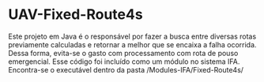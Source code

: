# UAV-Fixed-Route4s

Este projeto em Java é o responsável por fazer a busca entre diversas rotas previamente calculadas e retornar a melhor que se encaixa a falha ocorrida.
Dessa forma, evita-se o gasto com processamento com rota de pouso emergencial. 
Esse código foi incluído como um módulo no sistema IFA. Encontra-se o executável dentro da pasta /Modules-IFA/Fixed-Route4s/
